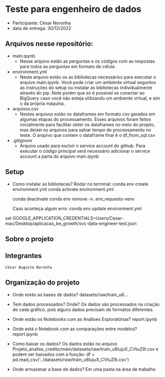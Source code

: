 # Teste para engenheiro de dados 
- Participante: César Noronha
- data de entrega: 30/12/2022

## Arquivos nesse repositório:
- main.ipynb 
    - Nesse arquivo estão as perguntas e os códigos com as respostas para todos as perguntas em formato de célula.
- environment.yml
    - Neste arquivo estão os as bibliotecas necessários para executar o arquivo main.ipynb. Você pode criar um ambiente virtual seguntos as instruções do setup ou instalar as bibliotecas individualmente através do pip. Note porém que só é possível se conectar ao BigQuery caso você não esteja utilizando um ambiente virtual, e sim o da própria máquina.
- arquivos.csv
    - Nestes arquivos estão os dataframes em formato csv gerados em algumas etapas do processamento. Esses arquivos foram feitos inicialmente para facilitar obter os dataframes no meio do projeto, mas deixei no arquivos para salvar tempo de processamento no teste. O arquivo que contem o dataframe final é o df_from_sql.csv
- .gitignore
    - Arquivo usado para excluir o service account do github. Para executar o código principal será necessário adicionar o service account a parta do arquivo main.ipynb


## Setup

- Como instalar as bibliotecas?
    Rodar no terminal:
    conda env create environment.yml 
    conda activate environment.yml 

    conda deactivate
    conda env remove -n .env_requests-venv
    
    Caso aconteça algum erro:
    conda env update environment.yml 


set GOOGLE_APPLICATION_CREDENTIALS=Users/Cesar-mac/Desktop/aplicacao_be_growth/svc-data-engineer-test.json

## Sobre o projeto

## Integrantes

    César Augusto Noronha
## Organização do projeto

- Onde estão as bases de dados?
    datasets/raw/train_u6...
- Tem dados processados? Onde?
    Os dados são processados na criação de cada gráfico, pois alguns dados precisam de formatos diferentes.
- Onde estão os Notebooks com as Análises Exploratórias?
    report.ipynb
- Onde está o Notebook com as comparações entre modelos?
    report.ipynb


- Como baixar os dados?
    Os dados estão no arquivo Projeto_analise_credito/main/datasets/raw/train_u6lujuX_CVtuZ9i.csv
    e podem ser baixados com a função:
    df = pd.read_csv('../datasets/raw/train_u6lujuX_CVtuZ9i.csv')

- Onde armazenar a base de dados?
    Em uma pasta na área de trabalho

